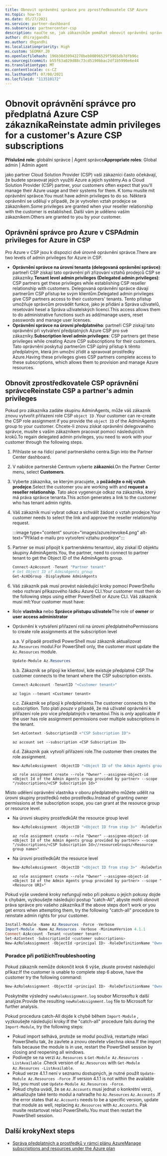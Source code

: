 ```yaml
---
title: Obnovit oprávnění správce pro zprostředkovatele CSP Azure
ms.topic: how-to
ms.date: 05/27/2021
ms.service: partner-dashboard
ms.subservice: partnercenter-csp
description: naučte se, jak zákazníkům pomáhat obnovit oprávnění správce partnera, aby partner mohl spravovat předplatná Azure Cloud Solution Provider (CSP).
author: dhirajgandhi
ms.author: dhgandhi
ms.localizationpriority: High
ms.custom: SEOMAY.20
ms.openlocfilehash: 196b38d30942278beb00096529f5965db7dfb96c
ms.sourcegitcommit: b55f63a029d88c73cd5190bbac2df1b5990e6e44
ms.translationtype: MT
ms.contentlocale: cs-CZ
ms.lasthandoff: 07/08/2021
ms.locfileid: "113510172"
---
```

# <a name="reinstate-admin-privileges-for-a-customers-azure-csp-subscriptions"></a><span data-ttu-id="b16e6-103">Obnovit oprávnění správce pro předplatná Azure CSP zákazníka</span><span class="sxs-lookup"><span data-stu-id="b16e6-103">Reinstate admin privileges for a customer's Azure CSP subscriptions</span></span>  

<span data-ttu-id="b16e6-104">**Příslušné role**: globální správce | Agent správce</span><span class="sxs-lookup"><span data-stu-id="b16e6-104">**Appropriate roles**: Global admin | Admin agent</span></span>

<span data-ttu-id="b16e6-105">jako partner Cloud Solution Provider (CSP) vaši zákazníci často očekávají, že budete spravovat jejich využití Azure a jejich systémy.</span><span class="sxs-lookup"><span data-stu-id="b16e6-105">As a Cloud Solution Provider (CSP) partner, your customers often expect that you'll manage their Azure usage and their systems for them.</span></span> <span data-ttu-id="b16e6-106">K tomu musíte mít oprávnění správce.</span><span class="sxs-lookup"><span data-stu-id="b16e6-106">You must have admin privileges to do so.</span></span> <span data-ttu-id="b16e6-107">Některá oprávnění se udělují v případě, že je vytvořen vztah prodejce se zákazníkem.</span><span class="sxs-lookup"><span data-stu-id="b16e6-107">Some privileges are granted when your reseller relationship with the customer is established.</span></span> <span data-ttu-id="b16e6-108">Další vám je uděleno vaším zákazníkem.</span><span class="sxs-lookup"><span data-stu-id="b16e6-108">Others are granted to you by your customer.</span></span>

## <a name="admin-privileges-for-azure-in-csp"></a><span data-ttu-id="b16e6-109">Oprávnění správce pro Azure v CSP</span><span class="sxs-lookup"><span data-stu-id="b16e6-109">Admin privileges for Azure in CSP</span></span>

<span data-ttu-id="b16e6-110">Pro Azure v CSP jsou k dispozici dvě úrovně oprávnění správce.</span><span class="sxs-lookup"><span data-stu-id="b16e6-110">There are two levels of admin privileges for Azure in CSP.</span></span>

- <span data-ttu-id="b16e6-111">**Oprávnění správce na úrovni tenanta (delegovaná oprávnění správce)**: partneři CSP získají tato oprávnění při zřizování vztahů prodejců CSP se zákazníky.</span><span class="sxs-lookup"><span data-stu-id="b16e6-111">**Tenant level admin privileges (Delegated admin privileges)**:  CSP partners get these privileges while establishing CSP reseller relationship with customers.</span></span> <span data-ttu-id="b16e6-112">Delegovaná oprávnění správce dávají partnerům CSP přístup ke svým klientům.</span><span class="sxs-lookup"><span data-stu-id="b16e6-112">Delegated admin privileges give CSP partners access to their customers' tenants.</span></span> <span data-ttu-id="b16e6-113">Tento přístup umožňuje správcům provádět funkce, jako je přidání a Správa uživatelů, resetování hesel a Správa uživatelských licencí.</span><span class="sxs-lookup"><span data-stu-id="b16e6-113">This access allows them to do administrative functions such as add/manage users, reset passwords and manage user licenses.</span></span>
- <span data-ttu-id="b16e6-114">**Oprávnění správce na úrovni předplatného**: partneři CSP získají tato oprávnění při vytváření předplatných Azure CSP pro své zákazníky.</span><span class="sxs-lookup"><span data-stu-id="b16e6-114">**Subscription level admin privileges**: CSP partners get these privileges while creating Azure CSP subscriptions for their customers.</span></span> <span data-ttu-id="b16e6-115">Tato oprávnění poskytují partnerům CSP úplný přístup k těmto předplatným, která jim umožní zřídit a spravovat prostředky Azure.</span><span class="sxs-lookup"><span data-stu-id="b16e6-115">Having these privileges gives CSP partners complete access to these subscriptions, which allows them to provision and manage Azure resources.</span></span>

## <a name="reinstate-csp-a-partners-admin-privileges"></a><span data-ttu-id="b16e6-116">Obnovit zprostředkovatele CSP oprávnění správce</span><span class="sxs-lookup"><span data-stu-id="b16e6-116">Reinstate CSP a partner's admin privileges</span></span>

<span data-ttu-id="b16e6-117">Pokud pro zákazníka zadáte skupinu AdminAgents, může váš zákazník znovu vytvořit přiřazení role CSP `object ID` .</span><span class="sxs-lookup"><span data-stu-id="b16e6-117">Your customer can re-create the CSP role assignment if you provide the `object ID` of the AdminAgents group to your customer.</span></span> <span data-ttu-id="b16e6-118">Chcete-li znovu získat oprávnění delegovaného správce, musíte s vaším zákazníkem pracovat pomocí následujících kroků.</span><span class="sxs-lookup"><span data-stu-id="b16e6-118">To regain delegated admin privileges, you need to work with your customer through the following steps.</span></span>

1. <span data-ttu-id="b16e6-119">Přihlaste se na řídicí panel partnerského centra.</span><span class="sxs-lookup"><span data-stu-id="b16e6-119">Sign into the Partner Center dashboard.</span></span>

2. <span data-ttu-id="b16e6-120">V nabídce partnerské Centrum vyberte **zákazníci**.</span><span class="sxs-lookup"><span data-stu-id="b16e6-120">On the Partner Center menu, select **Customers**.</span></span>

3. <span data-ttu-id="b16e6-121">Vyberte zákazníka, se kterým pracujete, a **požádejte o něj vztah prodejce**.</span><span class="sxs-lookup"><span data-stu-id="b16e6-121">Select the customer you are working with and **request a reseller relationship**.</span></span> <span data-ttu-id="b16e6-122">Tato akce vygeneruje odkaz na zákazníka, který má práva správce tenanta.</span><span class="sxs-lookup"><span data-stu-id="b16e6-122">This action generates a link to the customer who has tenant admin rights.</span></span>

4. <span data-ttu-id="b16e6-123">Váš zákazník musí vybrat odkaz a schválit žádost o vztah prodejce.</span><span class="sxs-lookup"><span data-stu-id="b16e6-123">Your customer needs to select the link and approve the reseller relationship request.</span></span>

   :::image type="content" source="images/azure/revoke4.png" alt-text="Příklad e-mailu pro vytvoření vztahu prodejce":::

5. <span data-ttu-id="b16e6-125">Partner se musí připojit k partnerskému tenantovi, aby získal ID objektu skupiny AdminAgents.</span><span class="sxs-lookup"><span data-stu-id="b16e6-125">You, the partner, need to connect to partner tenant to get the Object ID of the AdminAgents group.</span></span>
  
   ```powershell
   Connect-AzAccount -Tenant "Partner tenant"
   # Get Object ID of AdminAgents group
   Get-AzADGroup -DisplayName AdminAgents
   ```

6. <span data-ttu-id="b16e6-126">Váš zákazník pak musí provést následující kroky pomocí PowerShellu nebo rozhraní příkazového řádku Azure CLI.</span><span class="sxs-lookup"><span data-stu-id="b16e6-126">Your customer must then do the following steps using either PowerShell or Azure CLI.</span></span> <span data-ttu-id="b16e6-127">Váš zákazník musí mít:</span><span class="sxs-lookup"><span data-stu-id="b16e6-127">Your customer must have:</span></span>

- <span data-ttu-id="b16e6-128">Role **vlastníka** nebo **Správce přístupu uživatele**</span><span class="sxs-lookup"><span data-stu-id="b16e6-128">The role of **owner** or **user access administrator**</span></span> 
- <span data-ttu-id="b16e6-129">Oprávnění k vytváření přiřazení rolí na úrovni předplatného</span><span class="sxs-lookup"><span data-stu-id="b16e6-129">Permissions to create role assignments at the subscription level</span></span>

   <span data-ttu-id="b16e6-130">a.</span><span class="sxs-lookup"><span data-stu-id="b16e6-130">a.</span></span> <span data-ttu-id="b16e6-131">V případě prostředí PowerShell musí zákazník aktualizovat `Az.Resources` modul.</span><span class="sxs-lookup"><span data-stu-id="b16e6-131">For PowerShell only, the customer must update the `Az.Resources` module.</span></span>
   ```powershell
   Update-Module Az.Resources
   ```

   <span data-ttu-id="b16e6-132">b.</span><span class="sxs-lookup"><span data-stu-id="b16e6-132">b.</span></span> <span data-ttu-id="b16e6-133">Zákazník se připojí ke klientovi, kde existuje předplatné CSP.</span><span class="sxs-lookup"><span data-stu-id="b16e6-133">The customer connects to the tenant where the CSP subscription exists.</span></span>
   ```powershell
   Connect-AzAccount -TenantID "<Customer tenant>"
   ```
   ```azurecli
   az login --tenant <Customer tenant>
   ```

   <span data-ttu-id="b16e6-134">c.</span><span class="sxs-lookup"><span data-stu-id="b16e6-134">c.</span></span> <span data-ttu-id="b16e6-135">Zákazník se připojí k předplatnému.</span><span class="sxs-lookup"><span data-stu-id="b16e6-135">The customer connects to the subscription.</span></span> <span data-ttu-id="b16e6-136">Toto platí *pouze* v případě, že má uživatel oprávnění k přiřazení role pro více předplatných v tenantovi.</span><span class="sxs-lookup"><span data-stu-id="b16e6-136">This is *only* applicable if the user has role assignment permissions over multiple subscriptions in the tenant.</span></span>

   ```powershell
   Set-AzContext -SubscriptionID <"CSP Subscription ID">
   ```
   ```azurecli
   az account set --subscription <CSP Subscription ID>
   ```

   <span data-ttu-id="b16e6-137">d.</span><span class="sxs-lookup"><span data-stu-id="b16e6-137">d.</span></span> <span data-ttu-id="b16e6-138">Zákazník pak vytvoří přiřazení role.</span><span class="sxs-lookup"><span data-stu-id="b16e6-138">The customer then creates the role assignment.</span></span>
    
   ```powershell
   New-AzRoleAssignment -ObjectID "<Object ID of the Admin Agents group provided by partner>" -RoleDefinitionName "Owner" -Scope "/subscriptions/'<CSP subscription ID>'"
   ```
   ```azurecli
   az role assignment create --role "Owner" --assignee-object-id <Object Id of the Admin Agents group provided by partner> --scope "/subscriptions/<CSP Subscription Id>"
   ```

<span data-ttu-id="b16e6-139">Místo udělení oprávnění vlastníka v oboru předplatného můžete udělit na úrovni skupiny prostředků nebo prostředku.</span><span class="sxs-lookup"><span data-stu-id="b16e6-139">Instead of granting owner permissions at the subscription scope, you can grant at the resource group or resource level.</span></span> 

- <span data-ttu-id="b16e6-140">Na úrovni skupiny prostředků</span><span class="sxs-lookup"><span data-stu-id="b16e6-140">At the resource group level</span></span>

   ```powershell
   New-AzRoleAssignment -ObjectID "<Object ID from step 3>" -RoleDefinitionName Owner -Scope "/subscriptions/'SubscriptionID of CSP subscription'/resourceGroups/'Resource group name'"
   ```

   ```azurecli
   az role assignment create --role "Owner" --assignee-object-id <Object Id of the Admin Agents group provided by partner> --scope "/subscriptions/<CSP Subscription Id>//resourceGroups/<Resource group name>"
   ```

- <span data-ttu-id="b16e6-141">Na úrovni prostředků</span><span class="sxs-lookup"><span data-stu-id="b16e6-141">At the resource level</span></span>

   ```powershell
   New-AzRoleAssignment -ObjectID "<Object ID from step 3>" -RoleDefinitionName Owner -Scope "<Resource URI>"
   ```

   ```azurecli
   az role assignment create --role "Owner" --assignee-object-id <Object Id of the Admin Agents group provided by partner> --scope "<Resource URI>"
   ```

<span data-ttu-id="b16e6-142">Pokud výše uvedené kroky nefungují nebo při pokusu o jejich pokusy dojde k chybám, vyzkoušejte následující postup "catch-All", abyste mohli obnovit práva správce pro vašeho zákazníka.</span><span class="sxs-lookup"><span data-stu-id="b16e6-142">If the above steps don't work or you get errors when attempting them, try the following "catch-all" procedure to reinstate admin rights for your customer.</span></span>

```powershell
Install-Module -Name Az.Resources -Force -Verbose
Import-Module -Name Az.Resources -Verbose -MinimumVersion 4.1.1
Connect-AzAccount -Tenant <customer tenant>
Set-AzContext -SubscriptionId <customer subscriptions>
New-AzRoleAssignment -ObjectId <principal ID> -RoleDefinitionName "Owner" -Scope "/subscriptions/<customer subscription>" -ObjectType "ForeignGroup"
```

### <a name="troubleshooting"></a><span data-ttu-id="b16e6-143">Poradce při potížích</span><span class="sxs-lookup"><span data-stu-id="b16e6-143">Troubleshooting</span></span>

<span data-ttu-id="b16e6-144">Pokud zákazník nemůže dokončit krok 6 výše, zkuste provést následující příkaz:</span><span class="sxs-lookup"><span data-stu-id="b16e6-144">If the customer is unable to complete step 6 above, have the customer try the following command:</span></span>

```powershell
New-AzRoleAssignment -ObjectId <principal ID> -RoleDefinitionName "Owner" -Scope "/subscriptions/<costumer subscription>" -ObjectType "ForeignGroup" -Debug > newRoleAssignment.log
```

<span data-ttu-id="b16e6-145">Poskytněte výsledný `newRoleAssignment.log` soubor Microsoftu k další analýze.</span><span class="sxs-lookup"><span data-stu-id="b16e6-145">Provide the resulting `newRoleAssignment.log` file to Microsoft for further analysis.</span></span>

<span data-ttu-id="b16e6-146">Pokud procedura catch-All dojde k chybě během `Import-Module` , vyzkoušejte následující kroky:</span><span class="sxs-lookup"><span data-stu-id="b16e6-146">If the "catch-all" procedure fails during the `Import-Module`, try the following steps:</span></span>
- <span data-ttu-id="b16e6-147">Pokud import selhává, protože se modul používá, restartujte relaci PowerShellu tak, že zavřete a znovu otevřete všechna okna.</span><span class="sxs-lookup"><span data-stu-id="b16e6-147">If the import fails because the module is in use, restart the PowerShell session by closing and reopening all windows.</span></span>
- <span data-ttu-id="b16e6-148">Podívejte se na verzi `Az.Resources` s `Get-Module Az.Resources -ListAvailable` .</span><span class="sxs-lookup"><span data-stu-id="b16e6-148">Check version of `Az.Resources` with `Get-Module Az.Resources -ListAvailable`.</span></span>
- <span data-ttu-id="b16e6-149">Pokud verze 4.1.1 není v seznamu dostupných, je nutné použít `Update-Module Az.Resources -Force` .</span><span class="sxs-lookup"><span data-stu-id="b16e6-149">If version 4.1.1 is not within the available list, you must use `Update-Module Az.Resources -Force`.</span></span>
- <span data-ttu-id="b16e6-150">Pokud chyba uvádí, že se `Az.Accounts` musí jednat o konkrétní verzi, aktualizujte také tento modul a nahraďte ho `Az.Resources` `Az.Accounts` .</span><span class="sxs-lookup"><span data-stu-id="b16e6-150">If the error states that `Az.Accounts` needs to be a specific version, update that module as well, replacing `Az.Resources` with `Az.Accounts`.</span></span> <span data-ttu-id="b16e6-151">Pak musíte restartovat relaci PowerShellu.</span><span class="sxs-lookup"><span data-stu-id="b16e6-151">You must then restart the PowerShell session.</span></span>


## <a name="next-steps"></a><span data-ttu-id="b16e6-152">Další kroky</span><span class="sxs-lookup"><span data-stu-id="b16e6-152">Next steps</span></span>

- [<span data-ttu-id="b16e6-153">Správa předplatných a prostředků v rámci plánu Azure</span><span class="sxs-lookup"><span data-stu-id="b16e6-153">Manage subscriptions and resources under the Azure plan</span></span>](azure-plan-manage.md)
